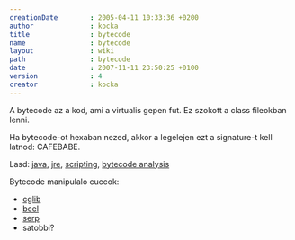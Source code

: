 ```yaml
---
creationDate        : 2005-04-11 10:33:36 +0200 
author              : kocka 
title               : bytecode 
name                : bytecode 
layout              : wiki 
path                : bytecode 
date                : 2007-11-11 23:50:25 +0100 
version             : 4 
creator             : kocka 
---
```

A bytecode az a kod, ami a virtualis gepen fut. Ez szokott a class fileokban lenni.

Ha bytecode-ot hexaban nezed, akkor a legelejen ezt a signature-t kell latnod: CAFEBABE.

Lasd: [java](java.html), [jre](JRE.html), [scripting](scripting.html), [bytecode analysis](Missing.html)

Bytecode manipulalo cuccok:

*   [cglib](Missing.html)
*   [bcel](Missing.html)
*   [serp](Missing.html)
*   satobbi?

